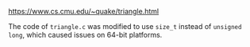 https://www.cs.cmu.edu/~quake/triangle.html  
  
The code of `triangle.c` was modified to use `size_t` instead of `unsigned long`, which caused issues on 64-bit platforms.
